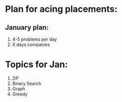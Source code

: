 # Plan for acing placements:

## January plan:

1. 4-5 problems per day
2. 6 days companies

# Topics for Jan:

1. DP
2. Binary Search
3. Graph
4. Greedy
